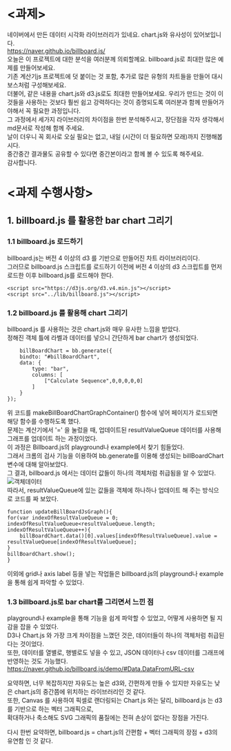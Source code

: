 # <과제>
네이버에서 만든 데이터 시각화 라이브러리가 있네요. chart.js와 유사성이 있어보입니다.  
https://naver.github.io/billboard.js/  
오늘은 이 프로젝트에 대한 분석을 여러분께 의뢰할께요. billboard.js로 최대한 많은 예제를 만들어보세요.  
기존 계산기js 프로젝트에 덧 붙이는 것 포함, 추가로 많은 유형의 차트들을 만들어 대시보스처럼 구성해보세요.  
더불어, 같은 내용을 chart.js와 d3.js로도 최대한 만들어보세요. 우리가 만드는 것이 이것들을 사용하는 것보다 훨씬 쉽고 강력하다는 것이 증명되도록 여러분과 함께 만들어가야해서 꼭 필요한 과정입니다.   
그 과정에서 세가지 라이브러리의 차이점을 한번 분석해주시고, 장단점을 각자 생각해서 md문서로 작성해 함께 주세요.   
날이 더우니 꼭 회사로 오실 필요는 없고, 내일 (시간이 더 필요하면 모래)까지 진행해봅시다.  
중간중간 결과물도 공유할 수 있다면 중간본이라고 함께 볼 수 있도록 해주세요.   
감사합니다.  

# <과제 수행사항>

## 1. billboard.js 를 활용한 bar chart 그리기

  ### 1.1 billboard.js 로드하기
billboard.js는 버전 4 이상의 d3 를 기반으로 만들어진 차트 라이브러리이다.  
그러므로 billboard.js 스크립트를 로드하기 이전에 버전 4 이상의 d3 스크립트를 먼저 로드한 이후 billboard.js를 로드해야 한다.
```
<script src="https://d3js.org/d3.v4.min.js"></script>
<script src="../lib/billboard.js"></script>
```
  ### 1.2 billboard.js 를 활용해 chart 그리기
billboard.js 를 사용하는 것은 chart.js와 매우 유사한 느낌을 받았다.  
정해진 객체 틀에 라벨과 데이터를 넣으니 간단하게 bar chart가 생성되었다.
```
    billBoardChart = bb.generate({
    bindto: "#billBoardChart",
    data: {
        type: "bar",
        columns: [
            ["Calculate Sequence",0,0,0,0,0]
        ]
    }
});
```
위 코드를 makeBillBoardChartGraphContainer() 함수에 넣어 페이지가 로드되면 해당 함수를 수행하도록 했다.  
문제는 계산기에서 '=' 을 눌렀을 때, 업데이트된 resultValueQueue 데이터를 사용해 그래프를 업데이트 하는 과정이었다.  
이 과정은 Billboard.js의 playground나 example에서 찾기 힘들었다.  
그래서 크롬의 검사 기능을 이용하여 bb.generate를 이용해 생성되는 billBoardChart 변수에 대해 알아보았다.  
그 결과, billboard.js 에서는 데이터 값들이 하나의 객체처럼 취급됨을 알 수 있었다.  
![객체데이터](../billboard.png)  
따라서, resultValueQueue에 있는 값들을 객체에 하나하나 업데이트 해 주는 방식으로 코드를 짜 보았다.  
```
function updateBillBoardJsGraph(){
for(var indexOfResultValueQueue = 0; indexOfResultValueQueue<resultValueQueue.length; indexOfResultValueQueue++){
    billBoardChart.data()[0].values[indexOfResultValueQueue].value = resultValueQueue[indexOfResultValueQueue];
}
billBoardChart.show();
}
```
이외에 grid나 axis label 등을 넣는 작업들은 billboard.js의 playground나 example을 통해 쉽게 파악할 수 있었다.
    
   ### 1.3 billboard.js로 bar chart를 그리면서 느낀 점
    
playground나 example을 통해 기능을 쉽게 파악할 수 있었고, 어떻게 사용하면 될 지 감을 잡을 수 있었다.  
D3나 Chart.js 와 가장 크게 차이점을 느꼈던 것은, 데이터들이 하나의 객체처럼 취급된다는 것이었다.  
또한, 데이터를 열별로, 행별로도 넣을 수 있고, JSON 데이터나 csv 데이터를 그래프에 반영하는 것도 가능했다.  
https://naver.github.io/billboard.js/demo/#Data.DataFromURL-csv  

요약하면, 너무 복잡하지만 자유도는 높은 d3와, 간편하게 만들 수 있지만 자유도는 낮은 chart.js의 중간쯤에 위치하는 라이브러리인 것 같다.  
또한, Canvas 를 사용하여 픽셀로 랜더링되는 Chart.js 와는 달리, billboard.js 는 d3를 기반으로 하는 벡터 그래픽으로,  
확대하거나 축소해도 SVG 그래픽의 품질에는 전혀 손상이 없다는 장점을 가진다.  

다시 한번 요약하면, billboard.js = chart.js의 간편함 + 벡터 그래픽의 장점 + d3의 유연함 인 것 같다.  